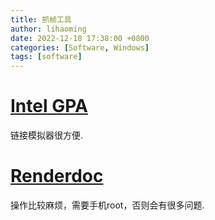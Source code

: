 ```yaml
---
title: 抓帧工具
author: lihaoming
date: 2022-12-18 17:38:00 +0800
categories: [Software, Windows]
tags: [software]
---
```



# [Intel GPA](https://zhuanlan.zhihu.com/p/497864319)
链接模拟器很方便.



# [Renderdoc](https://renderdoc.org/)
操作比较麻烦，需要手机root，否则会有很多问题.

